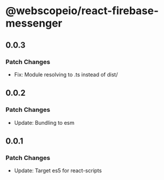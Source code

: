 # @webscopeio/react-firebase-messenger

## 0.0.3

### Patch Changes

- Fix: Module resolving to .ts instead of dist/

## 0.0.2

### Patch Changes

- Update: Bundling to esm

## 0.0.1

### Patch Changes

- Update: Target es5 for react-scripts
